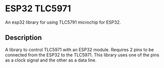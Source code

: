 # ESP32 TLC5971

An esp32 library for using TLC5791 microchip for ESP32.

## Description

A library to control TLC5971 with an ESP32 module. Requires 2 pins to be connected from the ESP32 to the TLC5971.
This library uses one of the pins as a clock signal and the other as a data line.
